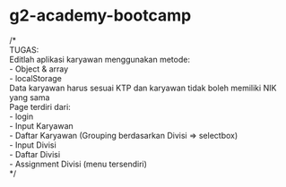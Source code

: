 # g2-academy-bootcamp

/*<br>
TUGAS:<br>
Editlah aplikasi karyawan menggunakan metode:<br>
    - Object & array<br>
    - localStorage<br>
Data karyawan harus sesuai KTP dan karyawan tidak boleh memiliki NIK yang sama<br>
Page terdiri dari:<br>
    - login<br>
    - Input Karyawan<br>
    - Daftar Karyawan (Grouping berdasarkan Divisi => selectbox)<br>
    - Input Divisi<br>
    - Daftar Divisi<br>
    - Assignment Divisi (menu tersendiri)<br>
*/<br>
